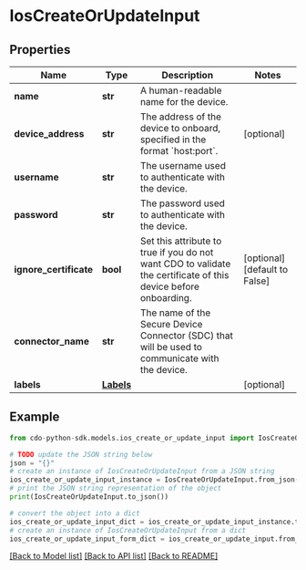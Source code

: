 # IosCreateOrUpdateInput


## Properties

Name | Type | Description | Notes
------------ | ------------- | ------------- | -------------
**name** | **str** | A human-readable name for the device. | 
**device_address** | **str** | The address of the device to onboard, specified in the format &#x60;host:port&#x60;. | [optional] 
**username** | **str** | The username used to authenticate with the device. | 
**password** | **str** | The password used to authenticate with the device. | 
**ignore_certificate** | **bool** | Set this attribute to true if you do not want CDO to validate the certificate of this device before onboarding. | [optional] [default to False]
**connector_name** | **str** | The name of the Secure Device Connector (SDC) that will be used to communicate with the device. | 
**labels** | [**Labels**](Labels.md) |  | [optional] 

## Example

```python
from cdo-python-sdk.models.ios_create_or_update_input import IosCreateOrUpdateInput

# TODO update the JSON string below
json = "{}"
# create an instance of IosCreateOrUpdateInput from a JSON string
ios_create_or_update_input_instance = IosCreateOrUpdateInput.from_json(json)
# print the JSON string representation of the object
print(IosCreateOrUpdateInput.to_json())

# convert the object into a dict
ios_create_or_update_input_dict = ios_create_or_update_input_instance.to_dict()
# create an instance of IosCreateOrUpdateInput from a dict
ios_create_or_update_input_form_dict = ios_create_or_update_input.from_dict(ios_create_or_update_input_dict)
```
[[Back to Model list]](../README.md#documentation-for-models) [[Back to API list]](../README.md#documentation-for-api-endpoints) [[Back to README]](../README.md)


